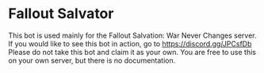# Fallout Salvator
This bot is used mainly for the Fallout Salvation: War Never Changes server.
If you would like to see this bot in action, go to https://discord.gg/JPCsfDb
Please do not take this bot and claim it as your own.
You are free to use this on your own server, but there is no documentation.
